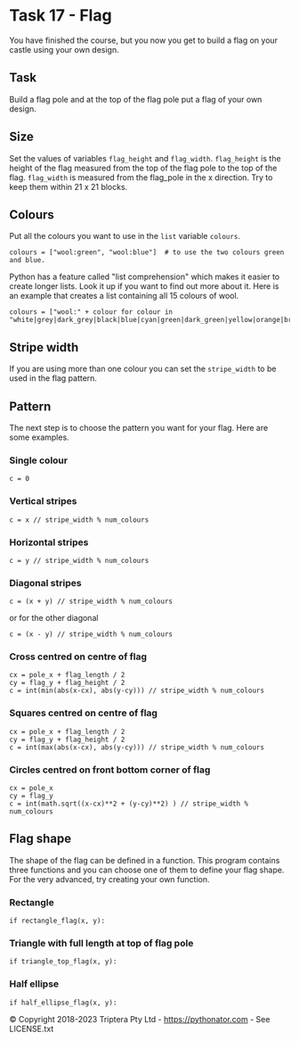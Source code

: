 # Task 17 - Flag
You have finished the course, but you now you get to build a flag on your castle using
    your own design.

## Task
Build a flag pole and at the top of the flag pole put a flag of your own design.

## Size
Set the values of variables `flag_height` and `flag_width`.
`flag_height` is the  height of the flag measured from the top
of the flag pole to the top of the flag. `flag_width` is measured from
the flag_pole in the x direction. Try to keep them within 21 x 21 blocks.

## Colours
Put all the colours you want to use in the `list` variable `colours`.

    colours = ["wool:green", "wool:blue"]  # to use the two colours green and blue.

Python has a feature called "list comprehension" which makes it easier to create longer lists.
Look it up if you want to find out more about it. Here is an example that creates a list containing
all 15 colours of wool.

    colours = ["wool:" + colour for colour in "white|grey|dark_grey|black|blue|cyan|green|dark_green|yellow|orange|brown|red|pink|magenta|violet".split("|")]

## Stripe width
If you are using more than one colour you can set the `stripe_width` to be used in the flag pattern.

## Pattern
The next step is to choose the pattern you want for your flag. Here are some examples.

### Single colour

    c = 0

### Vertical stripes

    c = x // stripe_width % num_colours

### Horizontal stripes

    c = y // stripe_width % num_colours

### Diagonal stripes

    c = (x + y) // stripe_width % num_colours

or for the other diagonal

    c = (x - y) // stripe_width % num_colours

### Cross centred on centre of flag

    cx = pole_x + flag_length / 2
    cy = flag_y + flag_height / 2
    c = int(min(abs(x-cx), abs(y-cy))) // stripe_width % num_colours


### Squares centred on centre of flag

    cx = pole_x + flag_length / 2
    cy = flag_y + flag_height / 2
    c = int(max(abs(x-cx), abs(y-cy))) // stripe_width % num_colours

### Circles centred on front bottom corner of flag

    cx = pole_x
    cy = flag_y
    c = int(math.sqrt((x-cx)**2 + (y-cy)**2) ) // stripe_width % num_colours

## Flag shape

The shape of the flag can be defined in a function. This program contains
three functions and you can choose one of them to define your flag shape.
For the very advanced, try creating your own function.

### Rectangle

    if rectangle_flag(x, y):

### Triangle with full length at top of flag pole

    if triangle_top_flag(x, y):

### Half ellipse

    if half_ellipse_flag(x, y):

© Copyright 2018-2023 Triptera Pty Ltd - https://pythonator.com - See LICENSE.txt
